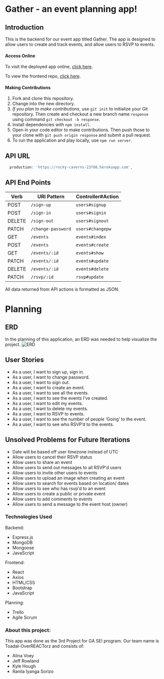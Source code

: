 # Gather - an event planning app!

## Introduction

This is the backend for our event app titled Gather. The app is designed to allow users to create and track events, and allow users to RSVP to events.

#### Access Online

To visit the deployed app online, [click here](https://toadal-overreactorz.github.io/event-client/).

To view the frontend repo, [click here](https://github.com/Toadal-OverREACTorz/event-client).

#### Making Contributions

1. Fork and clone this repository.
1. Change into the new directory.
1. *If you plan to make contributions*, use `git init` to initialize your Git repository. Then create and checkout a new branch name `response` using command `git checkout -b response`.
1. Install dependencies with `npm install`.
1. Open in your code editor to make contributions. Then push those to your clone with `git push origin response` and submit a pull request.
1. To run the application and play locally, use `npm run server`.

## API URL

```js
  production: 'https://rocky-caverns-23708.herokuapp.com',
```

## API End Points

| Verb   | URI Pattern            | Controller#Action |
|--------|------------------------|-------------------|
| POST   | `/sign-up`             | `users#signup`    |
| POST   | `/sign-in`             | `users#signin`    |
| DELETE | `/sign-out`            | `users#signout`   |
| PATCH  | `/change-password`     | `users#changepw`  |
| GET    | `/events`               | `events#index`     |
| POST   | `/events`               | `events#create`    |
| GET    | `/events/:id`           | `events#show`      |
| PATCH  | `/events/:id`           | `events#update`    |
| DELETE  | `/events/:id`           | `events#delete`    |
| PATCH  | `/rsvp/:id`           | `rsvp#update`    |

All data returned from API actions is formatted as JSON.

# Planning

## ERD

In the planning of this application, an ERD was needed to help visualize the project. ![ERD](https://media.git.generalassemb.ly/user/41453/files/6e3fd600-ca04-11ec-874e-d36dad0aee4f)

## User Stories

- As a user, I want to sign up, sign in.
- As a user, I want to change password.
- As a user, I want to sign out.
- As a user, I want to create an event.
- As a user, I want to see all the events.
- As a user, I want to see the events I’ve created.
- As a user, I want to edit my events.
- As a user, I want to delete my events.
- As a user, I want to RSVP to events.
- As a user, I want to see the number of people ‘Going’ to the event.
- As a user, I want to see who RSVP’d to the events.


## Unsolved Problems for Future Iterations
* Date will be based off user timezone instead of UTC
* Allow users to cancel their RSVP status
* Allow users to share an event
* Allow users to send out messages to all RSVP'd users
* Allow users to invite other users to events
* Allow users to upload an image when creating an event
* Allow users to search for events based on location/ dates
* Allow users to see who has rsvp'd to an event
* Allow users to create a public or private event
* Allow users to add comments to events
* Allow users to send a message to the event host (owner)

### Technologies Used

Backend:
- Express.js
- MongoDB
- Mongoose
- JavaScript

Frontend:
- React
- Axios
- HTML/CSS
- Bootstrap
- JavaScript

Planning: 
- Trello
- Agile Scrum

### About this project:
This app was done as the 3rd Project for GA SEI program.
Our team name is Toadal-OverREACTorz and consists of:
- Alina Voey
- Jeff Rowland
- Kyle Hough
- Ranila Iyanga Sorizo
